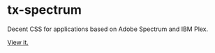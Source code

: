 # tx-spectrum
Decent CSS for applications based on Adobe Spectrum and IBM Plex.

[View it.](https://markandre13.github.io/tx-spectrum/)
